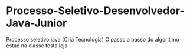 # Processo-Seletivo-Desenvolvedor-Java-Junior
Processo seletivo java (Cria Tecnologia)
O passo a passo do algoritimo estao na classe testa loja
